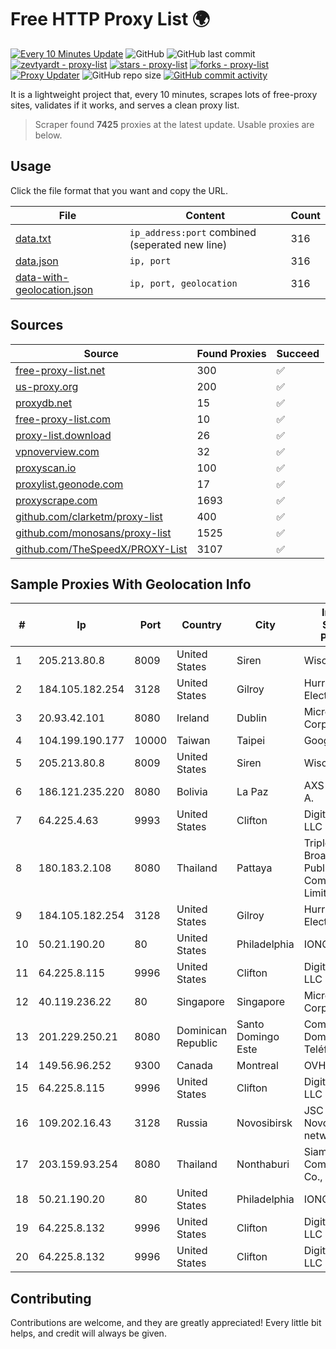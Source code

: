 
# Free HTTP Proxy List 🌍

[![Every 10 Minutes Update](https://github.com/mertguvencli/http-proxy-list/actions/workflows/main.yml/badge.svg?branch=main)](https://github.com/mertguvencli/http-proxy-list/actions/workflows/main.yml)
![GitHub](https://img.shields.io/github/license/mertguvencli/http-proxy-list)
![GitHub last commit](https://img.shields.io/github/last-commit/mertguvencli/http-proxy-list)
[![zevtyardt - proxy-list](https://img.shields.io/static/v1?label=zevtyardt&message=proxy-list&color=blue&logo=github)](https://github.com/zevtyardt/proxy-list "Go to GitHub repo")
[![stars - proxy-list](https://img.shields.io/github/stars/zevtyardt/proxy-list?style=social)](https://github.com/zevtyardt/proxy-list)
[![forks - proxy-list](https://img.shields.io/github/forks/zevtyardt/proxy-list?style=social)](https://github.com/zevtyardt/proxy-list)
[![Proxy Updater](https://github.com/zevtyardt/proxy-list/workflows/Proxy%20Updater/badge.svg)](https://github.com/zevtyardt/proxy-list/actions?query=workflow:"Proxy+Updater")
![GitHub repo size](https://img.shields.io/github/repo-size/zevtyardt/proxy-list)
[![GitHub commit activity](https://img.shields.io/github/commit-activity/m/zevtyardt/proxy-list?logo=commits)](https://github.com/zevtyardt/proxy-list/commits/main)

It is a lightweight project that, every 10 minutes, scrapes lots of free-proxy sites, validates if it works, and serves a clean proxy list.

> Scraper found **7425** proxies at the latest update. Usable proxies are below.

## Usage

Click the file format that you want and copy the URL.

|File|Content|Count|
|----|-------|-----|
|[data.txt](https://raw.githubusercontent.com/mertguvencli/http-proxy-list/main/proxy-list/data.txt)|`ip_address:port` combined (seperated new line)|316|
|[data.json](https://raw.githubusercontent.com/mertguvencli/http-proxy-list/main/proxy-list/data.json)|`ip, port`|316|
|[data-with-geolocation.json](https://raw.githubusercontent.com/mertguvencli/http-proxy-list/main/proxy-list/data-with-geolocation.json)|`ip, port, geolocation`|316|

## Sources

|Source|Found Proxies|Succeed|
|------|-------------|-------|
|[free-proxy-list.net](https://free-proxy-list.net)|300|✅|
|[us-proxy.org](https://www.us-proxy.org)|200|✅|
|[proxydb.net](http://proxydb.net)|15|✅|
|[free-proxy-list.com](https://free-proxy-list.com/?page=&port=&type%5B%5D=http&type%5B%5D=https&up_time=0&search=Search)|10|✅|
|[proxy-list.download](https://www.proxy-list.download/HTTP)|26|✅|
|[vpnoverview.com](https://vpnoverview.com/privacy/anonymous-browsing/free-proxy-servers)|32|✅|
|[proxyscan.io](https://www.proxyscan.io)|100|✅|
|[proxylist.geonode.com](https://proxylist.geonode.com/api/proxy-list?limit=300&page=1&sort_by=lastChecked&sort_type=desc&protocols=http,https)|17|✅|
|[proxyscrape.com](https://api.proxyscrape.com/v2/?request=displayproxies&protocol=http&timeout=10000&country=all&ssl=all&anonymity=all)|1693|✅|
|[github.com/clarketm/proxy-list](https://raw.githubusercontent.com/clarketm/proxy-list/master/proxy-list-raw.txt)|400|✅|
|[github.com/monosans/proxy-list](https://raw.githubusercontent.com/monosans/proxy-list/main/proxies/http.txt)|1525|✅|
|[github.com/TheSpeedX/PROXY-List](https://raw.githubusercontent.com/TheSpeedX/PROXY-List/master/http.txt)|3107|✅|


## Sample Proxies With Geolocation Info

|#|Ip|Port|Country|City|Internet Service Provider|
|-|--|----|-------|----|-------------------------|
|1|205.213.80.8|8009|United States|Siren|WiscNet|
|2|184.105.182.254|3128|United States|Gilroy|Hurricane Electric LLC|
|3|20.93.42.101|8080|Ireland|Dublin|Microsoft Corporation|
|4|104.199.190.177|10000|Taiwan|Taipei|Google LLC|
|5|205.213.80.8|8009|United States|Siren|WiscNet|
|6|186.121.235.220|8080|Bolivia|La Paz|AXS Bolivia S. A.|
|7|64.225.4.63|9993|United States|Clifton|DigitalOcean, LLC|
|8|180.183.2.108|8080|Thailand|Pattaya|Triple T Broadband Public Company Limited|
|9|184.105.182.254|3128|United States|Gilroy|Hurricane Electric LLC|
|10|50.21.190.20|80|United States|Philadelphia|IONOS SE|
|11|64.225.8.115|9996|United States|Clifton|DigitalOcean, LLC|
|12|40.119.236.22|80|Singapore|Singapore|Microsoft Corporation|
|13|201.229.250.21|8080|Dominican Republic|Santo Domingo Este|Compañía Dominicana de Teléfonos S. A.|
|14|149.56.96.252|9300|Canada|Montreal|OVH SAS|
|15|64.225.8.115|9996|United States|Clifton|DigitalOcean, LLC|
|16|109.202.16.43|3128|Russia|Novosibirsk|JSC Avantel. Novosibirsk network|
|17|203.159.93.254|8080|Thailand|Nonthaburi|Siamdata Communication Co., ltd.|
|18|50.21.190.20|80|United States|Philadelphia|IONOS SE|
|19|64.225.8.132|9996|United States|Clifton|DigitalOcean, LLC|
|20|64.225.8.132|9996|United States|Clifton|DigitalOcean, LLC|



## Contributing

Contributions are welcome, and they are greatly appreciated! Every
little bit helps, and credit will always be given.

